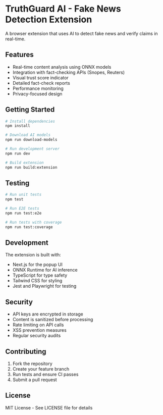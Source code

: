 # TruthGuard AI - Fake News Detection Extension

A browser extension that uses AI to detect fake news and verify claims in real-time.

## Features

- Real-time content analysis using ONNX models
- Integration with fact-checking APIs (Snopes, Reuters)
- Visual trust score indicator
- Detailed fact-check reports
- Performance monitoring
- Privacy-focused design

## Getting Started

```bash
# Install dependencies
npm install

# Download AI models
npm run download-models

# Run development server
npm run dev

# Build extension
npm run build:extension
```

## Testing

```bash
# Run unit tests
npm test

# Run E2E tests
npm run test:e2e

# Run tests with coverage
npm run test:coverage
```

## Development

The extension is built with:

- Next.js for the popup UI
- ONNX Runtime for AI inference
- TypeScript for type safety
- Tailwind CSS for styling
- Jest and Playwright for testing

## Security

- API keys are encrypted in storage
- Content is sanitized before processing
- Rate limiting on API calls
- XSS prevention measures
- Regular security audits

## Contributing

1. Fork the repository
2. Create your feature branch
3. Run tests and ensure CI passes
4. Submit a pull request

## License

MIT License - See LICENSE file for details
